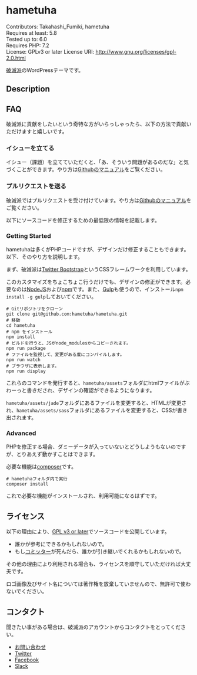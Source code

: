 # hametuha

Contributors: Takahashi_Fumiki, hametuha  
Requires at least: 5.8  
Tested up to: 6.0  
Requires PHP: 7.2  
License: GPLv3 or later
License URI: http://www.gnu.org/licenses/gpl-2.0.html


[破滅派](https://hametuha.com)のWordPressテーマです。

## Description

## FAQ

破滅派に貢献をしたいという奇特な方がいらっしゃったら、以下の方法で貢献いただけますと嬉しいです。

### イシューを立てる

イシュー（課題）を立てていただくと、「あ、そういう問題があるのだな」と気づくことができます。やり方は[Githubのマニュアル](https://help.github.com/articles/creating-an-issue/)をご覧ください。

### プルリクエストを送る

破滅派ではプルリクエストを受け付けています。やり方は[Githubのマニュアル](https://help.github.com/articles/creating-a-pull-request/)をご覧ください。

以下にソースコードを修正するための最低限の情報を記載します。

### Getting Started

hametuhaは多くがPHPコードですが、デザインだけ修正することもできます。以下、そのやり方を説明します。

まず、破滅派は[Twitter Bootstrap](http://getbootstrap.com)というCSSフレームワークを利用しています。

このカスタマイズをちょこちょこ行うだけでも、デザインの修正ができます。必要なのは[NodeJS](https://nodejs.org/en/)および[npm](https://www.npmjs.com)です。また、[Gulp](http://gulpjs.com)も使うので、インストール`npm install -g gulp`しておいてください。

```
# Gitリポジトリをクローン
git clone git@github.com:hametuha/hametuha.git
# 移動
cd hametuha
# npm をインストール
npm install
# ビルドを行うと、JSがnode_modulesからコピーされます。
npm run package
# ファイルを監視して、変更がある度にコンパイルします。
npm run watch
# ブラウザに表示します。
npm run display
```

これらのコマンドを発行すると、`hametuha/assets`フォルダにhtmlファイルがぶわーっと書きだされ、デザインの確認ができるようになります。

`hametuha/assets/jade`フォルダにあるファイルを変更すると、HTMLが変更され、`hametuha/assets/sass`フォルダにあるファイルを変更すると、CSSが書き出されます。

### Advanced

PHPを修正する場合、ダミーデータが入っていないとどうしようもないのですが、とりあえず動かすことはできます。

必要な機能は[composer](https://getcomposer.org)です。

```
# hametuhaフォルダ内で実行
composer install
```

これで必要な機能がインストールされ、利用可能になるはずです。

## ライセンス

以下の理由により、[GPL v3 or later](https://github.com/hametuha/hametuha/blob/master/LICENSE.md)でソースコードを公開しています。

- 誰かが参考にできるかもしれないので。
- もし[コミッター](https://github.com/fumikito)が死んだら、誰かが引き継いでくれるかもしれないので。

その他の理由により利用される場合も、ライセンスを順守していただければ大丈夫です。

ロゴ画像及びサイト名については著作権を放棄していませんので、無許可で使わないでください。

## コンタクト

聞きたい事がある場合は、破滅派のアカウントからコンタクトをとってください。

- [お問い合わせ](https://hametuha.com/inquiry/)
- [Twitter](https://twitter.com/hametuha/)
- [Facebook](https://www.facebook.com/hametuha.inc/)
- [Slack](https://hametuha.slack.com/)

